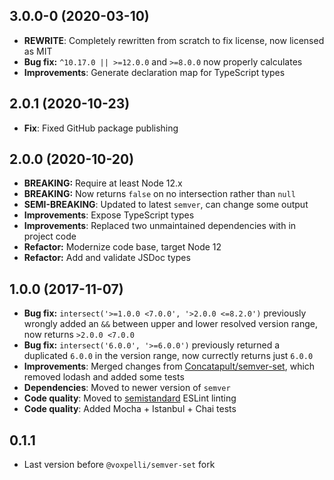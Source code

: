 ## 3.0.0-0 (2020-03-10)

* **REWRITE**: Completely rewritten from scratch to fix license, now licensed as MIT
* **Bug fix:** `^10.17.0 || >=12.0.0` and `>=8.0.0` now properly calculates
* **Improvements**: Generate declaration map for TypeScript types

## 2.0.1 (2020-10-23)

* **Fix**: Fixed GitHub package publishing

## 2.0.0 (2020-10-20)

* **BREAKING:** Require at least Node 12.x
* **BREAKING:** Now returns `false` on no intersection rather than `null`
* **SEMI-BREAKING**: Updated to latest `semver`, can change some output
* **Improvements**: Expose TypeScript types
* **Improvements**: Replaced two unmaintained dependencies with in project code
* **Refactor:** Modernize code base, target Node 12
* **Refactor:** Add and validate JSDoc types

## 1.0.0 (2017-11-07)

* **Bug fix:** `intersect('>=1.0.0 <7.0.0', '>2.0.0 <=8.2.0')` previously wrongly added an `&&` between upper and lower resolved version range, now returns `>2.0.0 <7.0.0`
* **Bug fix:** `intersect('6.0.0', '>=6.0.0')` previously returned a duplicated `6.0.0` in the version range, now currectly returns just `6.0.0`
* **Improvements**: Merged changes from [Concatapult/semver-set](https://github.com/Concatapult/semver-set), which removed lodash and added some tests
* **Dependencies**: Moved to newer version of `semver`
* **Code quality**: Moved to [semistandard](https://github.com/Flet/eslint-config-semistandard) ESLint linting
* **Code quality**: Added Mocha + Istanbul + Chai tests

## 0.1.1

* Last version before `@voxpelli/semver-set` fork
